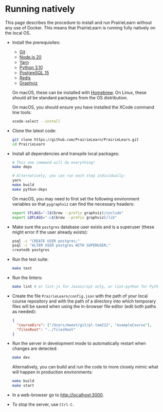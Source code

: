 # Running natively

This page describes the procedure to install and run PrairieLearn without any use of Docker. This means that PrairieLearn is running fully natively on the local OS.

- Install the prerequisites:

  - [Git](https://git-scm.com)
  - [Node.js 20](https://nodejs.org)
  - [Yarn](https://classic.yarnpkg.com)
  - [Python 3.10](https://www.python.org)
  - [PostgreSQL 15](https://www.postgresql.org)
  - [Redis](https://redis.io)
  - [Graphviz](https://graphviz.org)

  On macOS, these can be installed with [Homebrew](http://brew.sh/). On Linux, these should all be standard packages from the OS distribution.

  On macOS, you should ensure you have installed the XCode command line tools:

  ```sh
  xcode-select --install
  ```

- Clone the latest code:

  ```sh
  git clone https://github.com/PrairieLearn/PrairieLearn.git
  cd PrairieLearn
  ```

- Install all dependencies and transpile local packages:

  ```sh
  # This one command will do everything!
  make deps

  # Alternatively, you can run each step individually:
  yarn
  make build
  make python-deps
  ```

  On macOS, you may need to first set the following environment variables so that `pygraphviz` can find the necessary headers:

  ```sh
  export CFLAGS="-I$(brew --prefix graphviz)/include"
  export LDFLAGS="-L$(brew --prefix graphviz)/lib"
  ```

- Make sure the `postgres` database user exists and is a superuser (these might error if the user already exists):

  ```sh
  psql -c "CREATE USER postgres;"
  psql -c "ALTER USER postgres WITH SUPERUSER;"
  createdb postgres
  ```

- Run the test suite:

  ```sh
  make test
  ```

- Run the linters:

  ```sh
  make lint # or lint-js for Javascript only, or lint-python for Python only
  ```

- Create the file `PrairieLearn/config.json` with the path of your local course repository and with the path of a directory into which temporary files will be saved when using the in-browser file editor (edit both paths as needed):

  ```json
  {
    "courseDirs": ["/Users/mwest/git/pl-tam212", "exampleCourse"],
    "filesRoot": "../filesRoot"
  }
  ```

- Run the server in development mode to automatically restart when changes are detected:

  ```sh
  make dev
  ```

  Alternatively, you can build and run the code to more closely mimic what will happen in production environments:

  ```sh
  make build
  make start
  ```

- In a web-browser go to [http://localhost:3000](http://localhost:3000).

- To stop the server, use `Ctrl-C`.
